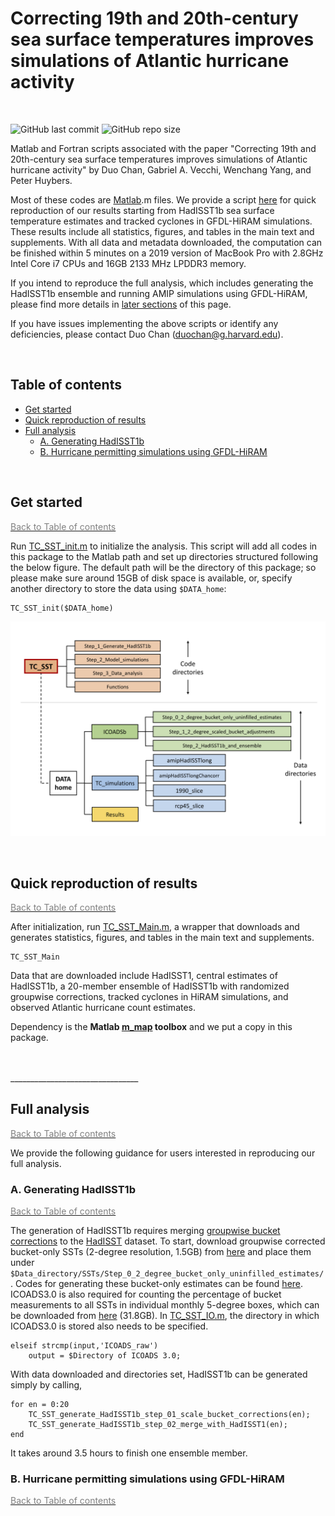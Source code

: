 # Correcting 19th and 20th-century sea surface temperatures improves simulations of Atlantic hurricane activity

<br>

![GitHub last commit](https://img.shields.io/github/last-commit/duochanatharvard/TC_SST)
![GitHub repo size](https://img.shields.io/github/repo-size/duochanatharvard/TC_SST)

Matlab and Fortran scripts associated with the paper "Correcting 19th and 20th-century sea surface temperatures improves simulations of Atlantic hurricane activity" by Duo Chan, Gabriel A. Vecchi, Wenchang Yang, and Peter Huybers.

Most of these codes are [Matlab](https://www.mathworks.com/products/matlab.html).m files.  We provide a script [here](Main.m) for quick reproduction of our results starting from HadISST1b sea surface temperature estimates and tracked cyclones in GFDL-HiRAM simulations.  These results include all statistics, figures, and tables in the main text and supplements.  With all data and metadata downloaded, the computation can be finished within 5 minutes on a 2019 version of MacBook Pro with 2.8GHz Intel Core i7 CPUs and 16GB 2133 MHz LPDDR3 memory.  

If you intend to reproduce the full analysis, which includes generating the HadISST1b ensemble and running AMIP simulations using GFDL-HiRAM, please find more details in [later sections](#full-analysis) of this page.  

If you have issues implementing the above scripts or identify any deficiencies, please contact Duo Chan (duochan@g.harvard.edu).

<br>

## Table of contents
 * [Get started](#get-started)  
 * [Quick reproduction of results](#quick-reproduction-of-results)
 * [Full analysis](#full-analysis)
   * [A. Generating HadISST1b](#a-generating-HadISST1b)
   * [B. Hurricane permitting simulations using GFDL-HiRAM](#b-hurricane-permitting-simulations-using-gfdl-hiram)

<br>

## Get started

[<span style="color:gray">Back to Table of contents</span>](#table-of-contents)

Run [TC_SST_init.m](TC_SST_init.m) to initialize the analysis.  This script will add all codes in this package to the Matlab path and set up directories structured following the below figure.  The default path will be the directory of this package; so please make sure around 15GB of disk space is available, or, specify another directory to store the data using ```$DATA_home```:

```
TC_SST_init($DATA_home)
```

![image](Graphics.png)

<br>

## Quick reproduction of results

[<span style="color:gray">Back to Table of contents</span>](#table-of-contents)

After initialization, run [TC_SST_Main.m](TC_SST_Main.m), a wrapper that downloads and generates statistics, figures, and tables in the main text and supplements.  

```
TC_SST_Main
```

Data that are downloaded include HadISST1, central estimates of HadISST1b, a 20-member ensemble of HadISST1b with randomized groupwise corrections, tracked cyclones in HiRAM simulations, and observed Atlantic hurricane count estimates.    

Dependency is the __Matlab [m_map](https://www.eoas.ubc.ca/~rich/map.html) toolbox__ and we put a copy in this package.

<br>
<br>
________________________________


## Full analysis
[<span style="color:gray">Back to Table of contents</span>](#table-of-contents)

We provide the following guidance for users interested in reproducing our full analysis.

### A. Generating HadISST1b
[<span style="color:gray">Back to Table of contents</span>](#table-of-contents)

The generation of HadISST1b requires merging [groupwise bucket corrections](https://www.nature.com/articles/s41586-019-1349-2) to the [HadISST](https://www.metoffice.gov.uk/hadobs/hadisst/) dataset.  To start, download groupwise corrected bucket-only SSTs (2-degree resolution, 1.5GB) from [here](https://dataverse.harvard.edu/api/access/datafile/4062959) and place them under ```$Data_directory/SSTs/Step_0_2_degree_bucket_only_uninfilled_estimates/```.  Codes for generating these bucket-only estimates can be found [here](https://github.com/duochanatharvard/Homogeneous_early_20th_century_warming).  ICOADS3.0 is also required for counting the percentage of bucket measurements to all SSTs in individual monthly 5-degree boxes, which can be downloaded from [here](https://dataverse.harvard.edu/file.xhtml?persistentId=doi:10.7910/DVN/DXJIGA/KWDPTS&version=2.0) (31.8GB).  In [TC_SST_IO.m](TC_SST_IO.m), the directory in which ICOADS3.0 is stored also needs to be specified.

```
elseif strcmp(input,'ICOADS_raw')
    output = $Directory of ICOADS 3.0;
```  
With data downloaded and directories set, HadISST1b can be generated simply by calling,
```
for en = 0:20
    TC_SST_generate_HadISST1b_step_01_scale_bucket_corrections(en);
    TC_SST_generate_HadISST1b_step_02_merge_with_HadISST1(en);
end

```
It takes around 3.5 hours to finish one ensemble member.


### B. Hurricane permitting simulations using GFDL-HiRAM
[<span style="color:gray">Back to Table of contents</span>](#table-of-contents)

